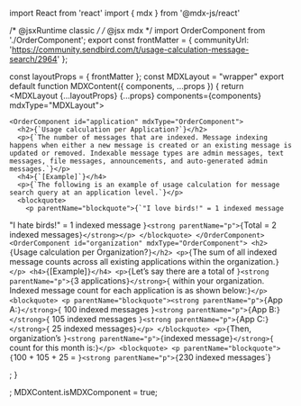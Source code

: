 
import React from 'react'
import { mdx } from '@mdx-js/react'

/* @jsxRuntime classic */
/* @jsx mdx */
import OrderComponent from './OrderComponent';
export const frontMatter = {
  communityUrl: 'https://community.sendbird.com/t/usage-calculation-message-search/2964'
};

const layoutProps = {
  frontMatter
};
const MDXLayout = "wrapper"
export default function MDXContent({
  components,
  ...props
}) {
  return <MDXLayout {...layoutProps} {...props} components={components} mdxType="MDXLayout">


    <OrderComponent id="application" mdxType="OrderComponent">
      <h2>{`Usage calculation per Application?`}</h2>
      <p>{`The number of messages that are indexed. Message indexing happens when either a new message is created or an existing message is updated or removed. Indexable message types are admin messages, text messages, file messages, announcements, and auto-generated admin messages.`}</p>
      <h4>{`[Example]`}</h4>
      <p>{`The following is an example of usage calculation for message search query at an application level.`}</p>
      <blockquote>
        <p parentName="blockquote">{`"I love birds!" = 1 indexed message
"I hate birds!" = 1 indexed message
`}<strong parentName="p">{`Total = 2 indexed messages`}</strong></p>
      </blockquote>
    </OrderComponent>
    <OrderComponent id="organization" mdxType="OrderComponent">
      <h2>{`Usage calculation per Organization?`}</h2>
      <p>{`The sum of all indexed message counts across all existing applications within the organization.`}</p>
      <h4>{`[Example]`}</h4>
      <p>{`Let’s say there are a total of `}<strong parentName="p">{`3 applications`}</strong>{` within your organization.
Indexed message count for each application is as shown below:`}</p>
      <blockquote>
        <p parentName="blockquote"><strong parentName="p">{`App A:`}</strong>{` 100 indexed messages
`}<strong parentName="p">{`App B:`}</strong>{` 105 indexed messages
`}<strong parentName="p">{`App C:`}</strong>{` 25 indexed messages`}</p>
      </blockquote>
      <p>{`Then, organization’s `}<strong parentName="p">{`indexed message`}</strong>{` count for this month is:`}</p>
      <blockquote>
        <p parentName="blockquote">{`100 + 105 + 25 = `}<strong parentName="p">{`230 indexed messages`}</strong></p>
      </blockquote>
    </OrderComponent>
    </MDXLayout>;
}

;
MDXContent.isMDXComponent = true;